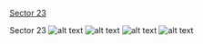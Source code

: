 [Sector 23](#sector23)

<a name = "sector23"></a>
Sector 23
![alt text](/images/KELT-06_Sector_23/KELT-06_Sector_23_a_TimeSeries.png)
![alt text](/images/KELT-06_Sector_23/KELT-06_Sector_23_b_FoldedLightCurve.png)
![alt text](/images/KELT-06_Sector_23/KELT-06_Sector_23_b_IndividualTransitsWithFit.png)
![alt text](/images/KELT-06_Sector_23/KELT-06_Sector_23_c_TimingResiduals.png)

